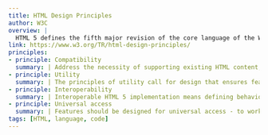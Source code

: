 ```yaml
---
title: HTML Design Principles
author: W3C
overview: |
  HTML 5 defines the fifth major revision of the core language of the World Wide Web, HTML. This document describes the set of guiding principles used by the HTML Working Group for the development of HTML5. The principles offer guidance for the design of HTML in the areas of compatibility, utility and interoperability.
link: https://www.w3.org/TR/html-design-principles/
principles:
- principle: Compatibility
  summary: | Address the necessity of supporting existing HTML content, design HTML 5 document requirements so that Web content can degrade gradually; and specify, adopt and adapt existing technology where possible.
- principle: Utility
  summary: | The principles of utility call for design that ensures features can be used effectively, and for all intended purposes.
- principle: Interoperability
  summary: | Interoperable HTML 5 implementation means defining behaviors in preference to vague or implementation-define behavior, avoiding needless complexity, and handling errors gracefully as opposed to hard failure.
- principle: Universal access
  summary: | Features should be designed for universal access - to work across as many platforms as possible, support all world languages and scripts, and to be accessible to all users, including those with disabilities. 
tags: [HTML, language, code]
---
```

